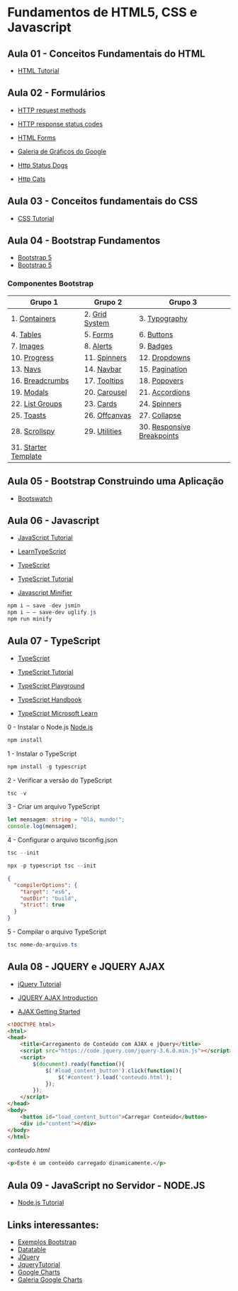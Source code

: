 # Fundamentos de HTML5, CSS e Javascript

## Aula 01 - Conceitos Fundamentais do HTML
- [HTML Tutorial](https://www.w3schools.com/html/default.asp)


## Aula 02 - Formulários

- [HTTP request methods](https://developer.mozilla.org/en-US/docs/Web/HTTP/Methods)

- [HTTP response status codes](https://developer.mozilla.org/en-US/docs/Web/HTTP/Status)

- [HTML Forms](https://www.w3schools.com/html/html_forms.asp)

- [Galeria de Gráficos do Google](https://developers.google.com/chart/interactive/docs/gallery?hl=pt-br)

- [Http Status Dogs](https://httpstatusdogs.com/)

- [Http Cats](https://http.cat/)


## Aula 03 - Conceitos fundamentais do CSS 

- [CSS Tutorial](https://www.w3schools.com/css/default.asp)


## Aula 04 - Bootstrap Fundamentos

- [Bootstrap 5](https://www.w3schools.com/bootstrap5/index.php)
- [Bootstrap 5](https://getbootstrap.com/docs/5.0/getting-started/introduction/)

### Componentes Bootstrap

| Grupo 1 | Grupo 2 | Grupo 3|
|----|----|---|
|1. [Containers](https://getbootstrap.com/docs/5.0/layout/containers/)|2. [Grid System](https://getbootstrap.com/docs/5.0/layout/grid/)|3. [Typography](https://getbootstrap.com/docs/5.0/content/typography/)|
|4. [Tables](https://getbootstrap.com/docs/5.0/content/tables/)|5. [Forms](https://getbootstrap.com/docs/5.0/forms/overview/)|6. [Buttons](https://getbootstrap.com/docs/5.0/components/buttons/)|
|7. [Images](https://getbootstrap.com/docs/5.0/content/images/)|8. [Alerts](https://getbootstrap.com/docs/5.0/components/alerts/)|9. [Badges](https://getbootstrap.com/docs/5.0/components/badge/)|
|10. [Progress](https://getbootstrap.com/docs/5.0/components/progress/)|11. [Spinners](https://getbootstrap.com/docs/5.0/components/spinners/)|12. [Dropdowns](https://getbootstrap.com/docs/5.0/components/dropdowns/)|
|13. [Navs](https://getbootstrap.com/docs/5.0/components/navs/)|14. [Navbar](https://getbootstrap.com/docs/5.0/components/navbar/)|15. [Pagination](https://getbootstrap.com/docs/5.0/components/pagination/)|
|16. [Breadcrumbs](https://getbootstrap.com/docs/5.0/components/breadcrumb/)|17. [Tooltips](https://getbootstrap.com/docs/5.0/components/tooltips/)|18. [Popovers](https://getbootstrap.com/docs/5.0/components/popovers/)|
|19. [Modals](https://getbootstrap.com/docs/5.0/components/modal/)|20. [Carousel](https://getbootstrap.com/docs/5.0/components/carousel/)|21. [Accordions](https://getbootstrap.com/docs/5.0/components/accordion/)|
|22. [List Groups](https://getbootstrap.com/docs/5.0/components/list-group/)|23. [Cards](https://getbootstrap.com/docs/5.0/components/card/)|24. [Spinners](https://getbootstrap.com/docs/5.0/components/spinners/)|
|25. [Toasts](https://getbootstrap.com/docs/5.0/components/toasts/)|26. [Offcanvas](https://getbootstrap.com/docs/5.0/components/offcanvas/)|27. [Collapse](https://getbootstrap.com/docs/5.0/components/collapse/)|
|28. [Scrollspy](https://getbootstrap.com/docs/5.0/components/scrollspy/)|29. [Utilities](https://getbootstrap.com/docs/5.0/utilities/borders/)|30. [Responsive Breakpoints](https://getbootstrap.com/docs/5.0/layout/breakpoints/)|
|31. [Starter Template](https://getbootstrap.com/docs/5.0/getting-started/introduction/#starter-template)||


## Aula 05 - Bootstrap Construindo uma Aplicação

- [Bootswatch](https://bootswatch.com/)


## Aula 06 - Javascript

- [JavaScript Tutorial](https://www.w3schools.com/js/default.asp)

- [LearnTypeScript](https://learn.microsoft.com/pt-br/training/paths/build-javascript-applications-typescript/)

- [TypeScript](https://www.typescriptlang.org/)

- [TypeScript Tutorial](https://www.w3schools.com/typescript/default.asp)

- [Javascript Minifier](https://medium.com/@anandkiit94/minifying-typescript-code-d0529189daf0)

```powershell
npm i — save -dev jsmin
npm i — — save-dev uglify.js
npm run minify
```


## Aula 07 - TypeScript


- [TypeScript](https://www.typescriptlang.org/)

- [TypeScript Tutorial](https://www.w3schools.com/typescript/)

- [TypeScript Playground](https://www.typescriptlang.org/play)

- [TypeScript Handbook](https://www.typescriptlang.org/docs/handbook/intro.html)

- [TypeScript Microsoft Learn](https://learn.microsoft.com/pt-br/training/paths/build-javascript-applications-typescript/?source=learn)



0 - Instalar o Node.js
[Node.js](https://nodejs.org/en/)

```powershell
npm install
```

1 - Instalar o TypeScript
```powershell
npm install -g typescript
```

2 - Verificar a versão do TypeScript
```powershell   
tsc -v
```

3 - Criar um arquivo TypeScript
```typescript
let mensagem: string = "Olá, mundo!";
console.log(mensagem);
```

4 - Configurar o arquivo tsconfig.json
```Powershell
tsc --init

npx -p typescript tsc --init
```

```json
{
  "compilerOptions": {
    "target": "es6",
    "outDir": "build",
    "strict": true
  }
}
```

5 - Compilar o arquivo TypeScript
```powershell
tsc nome-do-arquivo.ts
```


## Aula 08 - JQUERY e JQUERY AJAX

- [jQuery Tutorial](https://www.w3schools.com/jquery/default.asp)

- [JQUERY AJAX Introduction](https://www.w3schools.com/jquery/jquery_ajax_intro.asp)

- [AJAX Getting Started](https://udn.realityripple.com/docs/Web/Guide/AJAX/Getting_Started)


```html
<!DOCTYPE html>
<html>
<head>
    <title>Carregamento de Conteúdo com AJAX e jQuery</title>
    <script src="https://code.jquery.com/jquery-3.6.0.min.js"></script>
    <script>
        $(document).ready(function(){
            $('#load_content_button').click(function(){
                $('#content').load('conteudo.html');
            });
        });
    </script>
</head>
<body>
    <button id="load_content_button">Carregar Conteúdo</button>
    <div id="content"></div>
</body>
</html>
```
*conteudo.html*
```html
<p>Este é um conteúdo carregado dinamicamente.</p>
```

## Aula 09 - JavaScript no Servidor - NODE.JS

- [Node.js Tutorial](https://www.w3schools.com/nodejs/default.asp)


## Links interessantes:

- [Exemplos Bootstrap](https://bootswatch.com/cerulean/)
- [Datatable](https://datatables.net/)
- [JQuery](https://jquery.com/)
- [JqueryTutorial](https://www.w3schools.com/jquery/)
- [Google Charts](https://developers.google.com/chart/)
- [Galeria Google Charts](https://developers.google.com/chart/interactive/docs/gallery?hl=pt-br)
